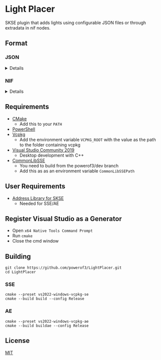 # Light Placer

SKSE plugin that adds lights using configurable JSON files or through extradata in nif nodes.

## Format

### JSON
<details>

JSON files must be placed in `Data/LightPlacer` folder
eg. `Data/LightPlacer/YourMod/File1.json`

1. Model Path
```json
[
  {
    "models": [ "architecture\\solitude\\sbluepalaceentrance.nif" ],
    "lightData": []
  }
]
```
2. References
```json
[
  {
    "references": [ "0x12345~Skyrim.esm", "MyRefEDID" ],
    "lightData": []
  }
]
```
3. Addon Nodes
```json
[
  {
    "addonNodes": [ 49 ],
    "lightData": [
      {
        "whiteList": [ "furniture\\enchantingworkbench.nif" ],
        "blackList": [ "furniture\\enchantingworkstation.nif" ],
        "data": {}
      }
    ]
  }
]
```  
#### Light Data

Choose either node names or points to attach lights to.

`"light"` is required, all other fields are optional. 

`"radius"`,`"fade"` values will override values found in the light record.

```json
    "lightData": [
      {
        "points": [ [ 490.335, -152.014, -208.954 ] ],
	"nodeNames": [ "Node1Name", "Node2Name"],
        "data": {
          "light": "TestGrantCandleLight01NS",
          "radius": 192,
          "fade": 2.5
	  "offset": [0,0,100],
	  "externalEmittance": "EDID"
	  "chance": 100          
        }
      }
    ]
```
</details>

### NIF
<details>

Add `NiStringsExtraData` extraData to your node, named `LIGHT_PLACER`

[0] = LightEDID

[1] = Radius

[2] = Fade

![image](https://i.imgur.com/E7nUYvg.png)
	
</details>

## Requirements
* [CMake](https://cmake.org/)
	* Add this to your `PATH`
* [PowerShell](https://github.com/PowerShell/PowerShell/releases/latest)
* [Vcpkg](https://github.com/microsoft/vcpkg)
	* Add the environment variable `VCPKG_ROOT` with the value as the path to the folder containing vcpkg
* [Visual Studio Community 2019](https://visualstudio.microsoft.com/)
	* Desktop development with C++
* [CommonLibSSE](https://github.com/powerof3/CommonLibSSE/tree/dev)
	* You need to build from the powerof3/dev branch
	* Add this as as an environment variable `CommonLibSSEPath`

## User Requirements
* [Address Library for SKSE](https://www.nexusmods.com/skyrimspecialedition/mods/32444)
	* Needed for SSE/AE

## Register Visual Studio as a Generator
* Open `x64 Native Tools Command Prompt`
* Run `cmake`
* Close the cmd window

## Building
```
git clone https://github.com/powerof3/LightPlacer.git
cd LightPlacer
```

### SSE
```
cmake --preset vs2022-windows-vcpkg-se
cmake --build build --config Release
```
### AE
```
cmake --preset vs2022-windows-vcpkg-ae
cmake --build buildae --config Release
```
## License
[MIT](LICENSE)

